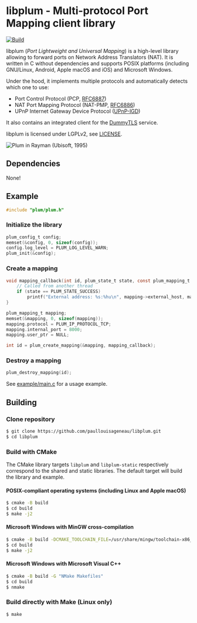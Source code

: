 # libplum - Multi-protocol Port Mapping client library

[![Build](https://github.com/paullouisageneau/libplum/actions/workflows/build.yml/badge.svg)](https://github.com/paullouisageneau/libplum/actions/workflows/build.yml)

libplum (_Port Lightweight and Universal Mapping_) is a high-level library allowing to forward ports on Network Address Translators (NAT). It is written in C without dependencies and supports POSIX platforms (including GNU/Linux, Android, Apple macOS and iOS) and Microsoft Windows.

Under the hood, it implements multiple protocols and automatically detects which one to use:

- Port Control Protocol (PCP, [RFC6887](https://datatracker.ietf.org/doc/html/rfc6887))
- NAT Port Mapping Protocol (NAT-PMP, [RFC6886](https://datatracker.ietf.org/doc/html/rfc6886))
- UPnP Internet Gateway Device Protocol ([UPnP-IGD](https://en.wikipedia.org/wiki/Internet_Gateway_Device_Protocol))

It also contains an integrated client for the [DummyTLS](https://github.com/paullouisageneau/dummytls) service.

libplum is licensed under LGPLv2, see [LICENSE](https://github.com/paullouisageneau/libplum/blob/master/LICENSE).

![Plum in Rayman (Ubisoft, 1995)](https://github.com/paullouisageneau/libplum/blob/master/plum.gif?raw=true)

## Dependencies

None!

## Example

```c
#include "plum/plum.h"
```

### Initialize the library
```c
plum_config_t config;
memset(&config, 0, sizeof(config));
config.log_level = PLUM_LOG_LEVEL_WARN;
plum_init(&config);
```

### Create a mapping
```c
void mapping_callback(int id, plum_state_t state, const plum_mapping_t *mapping) {
    // Called from another thread
    if (state == PLUM_STATE_SUCCESS)
        printf("External address: %s:%hu\n", mapping->external_host, mapping->external_port);
}
```

```c
plum_mapping_t mapping;
memset(&mapping, 0, sizeof(mapping));
mapping.protocol = PLUM_IP_PROTOCOL_TCP;
mapping.internal_port = 8000;
mapping.user_ptr = NULL;

int id = plum_create_mapping(&mapping, mapping_callback);
```

### Destroy a mapping
```c
plum_destroy_mapping(id);
```

See [example/main.c](https://github.com/paullouisageneau/libplum/blob/master/example/main.c) for a usage example.

## Building

### Clone repository

```bash
$ git clone https://github.com/paullouisageneau/libplum.git
$ cd libplum
```

### Build with CMake

The CMake library targets `libplum` and `libplum-static` respectively correspond to the shared and static libraries. The default target will build the library and example.

#### POSIX-compliant operating systems (including Linux and Apple macOS)

```bash
$ cmake -B build
$ cd build
$ make -j2
```

#### Microsoft Windows with MinGW cross-compilation

```bash
$ cmake -B build -DCMAKE_TOOLCHAIN_FILE=/usr/share/mingw/toolchain-x86_64-w64-mingw32.cmake # replace with your toolchain file
$ cd build
$ make -j2
```

#### Microsoft Windows with Microsoft Visual C++

```bash
$ cmake -B build -G "NMake Makefiles"
$ cd build
$ nmake
```

### Build directly with Make (Linux only)

```bash
$ make
```
